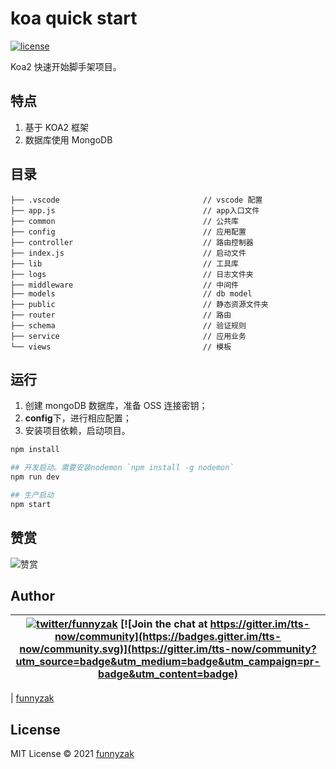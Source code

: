 # koa quick start

[![license][license-image]][repository-url]

[license-image]: https://img.shields.io/github/license/funnyzak/koa-quick-start.svg?style=flat-square
[repository-url]: https://github.com/funnyzak/koa-quick-start

Koa2 快速开始脚手架项目。

## 特点

1. 基于 KOA2 框架
2. 数据库使用 MongoDB

## 目录

    ├── .vscode                                // vscode 配置
    ├── app.js                                 // app入口文件
    ├── common                                 // 公共库
    ├── config                                 // 应用配置
    ├── controller                             // 路由控制器
    ├── index.js                               // 启动文件
    ├── lib                                    // 工具库
    ├── logs                                   // 日志文件夹
    ├── middleware                             // 中间件
    ├── models                                 // db model
    ├── public                                 // 静态资源文件夹
    ├── router                                 // 路由
    ├── schema                                 // 验证规则
    ├── service                                // 应用业务
    └── views                                  // 模板

## 运行

1. 创建 mongoDB 数据库，准备 OSS 连接密钥；
2. **config**下，进行相应配置；
3. 安装项目依赖，启动项目。

```bash
npm install

## 开发启动。需要安装nodemon `npm install -g nodemon`
npm run dev

## 生产启动
npm start
```

## 赞赏

![赞赏](https://raw.githubusercontent.com/funnyzak/tts-now/master/public/_docs/assets/img/coffee.png)

## Author

| [![twitter/funnyzak](https://s.gravatar.com/avatar/c2437e240644b1317a4a356c6d6253ee?s=70)](https://twitter.com/funnyzak 'Follow @funnyzak on Twitter') [![Join the chat at https://gitter.im/tts-now/community](https://badges.gitter.im/tts-now/community.svg)](https://gitter.im/tts-now/community?utm_source=badge&utm_medium=badge&utm_campaign=pr-badge&utm_content=badge) |
| ------------------------------------------------------------------------------------------------------------------------------------------------------------------------------------------------------------------------------------------------------------------------------------------------------------------------------------------------------------------------------- |

| [funnyzak](https://yycc.me/)

## License

MIT License © 2021 [funnyzak](https://github.com/funnyzak)
